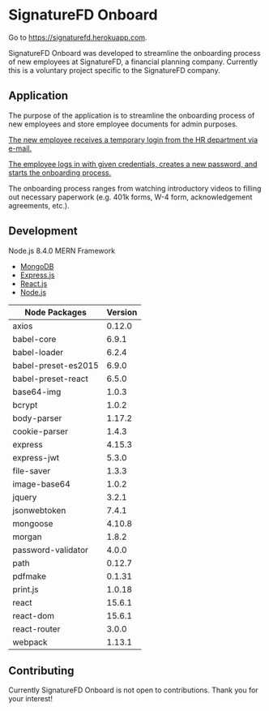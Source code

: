 # SignatureFD Onboard

Go to https://signaturefd.herokuapp.com.

SignatureFD Onboard was developed to streamline the onboarding process of new employees at SignatureFD, a financial planning company. Currently this is a voluntary project specific to the SignatureFD company.

## Application
The purpose of the application is to streamline the onboarding process of new employees and store employee documents for admin purposes.

[The new employee receives a temporary login from the HR department via e-mail.](./screenshots/signaturefd1.JPG)


[The employee logs in with given credentials, creates a new password, and starts the onboarding process.](./screenshots/signaturefd4.JPG)


The onboarding process ranges from watching introductory videos to filling out necessary paperwork (e.g. 401k forms, W-4 form, acknowledgement agreements, etc.).

## Development
Node.js 8.4.0
MERN Framework
- [MongoDB](https://www.mongodb.com/what-is-mongodb)
- [Express.js](https://expressjs.com/)
- [React.js](https://reactjs.org/)
- [Node.js](https://nodejs.org/en/)

| Node Packages       | Version |
|---------------------|---------|
| axios               | 0.12.0  |
| babel-core          | 6.9.1   |
| babel-loader        | 6.2.4   |
| babel-preset-es2015 | 6.9.0   |
| babel-preset-react  | 6.5.0   |
| base64-img          | 1.0.3   |
| bcrypt              | 1.0.2   |
| body-parser         | 1.17.2  |
| cookie-parser       | 1.4.3   |
| express             | 4.15.3  |
| express-jwt         | 5.3.0   |
| file-saver          | 1.3.3   |
| image-base64        | 1.0.2   |
| jquery              | 3.2.1   |
| jsonwebtoken        | 7.4.1   |
| mongoose            | 4.10.8  |
| morgan              | 1.8.2   |
| password-validator  | 4.0.0   |
| path                | 0.12.7  |
| pdfmake             | 0.1.31  |
| print.js            | 1.0.18  |
| react               | 15.6.1  |
| react-dom           | 15.6.1  |
| react-router        | 3.0.0   |
| webpack             | 1.13.1  |



## Contributing
Currently SignatureFD Onboard is not open to contributions. Thank you for your interest!
